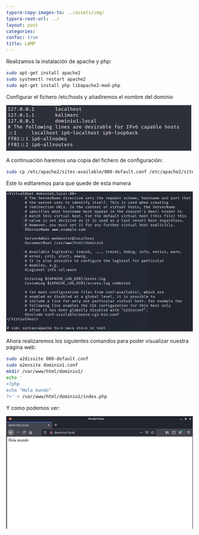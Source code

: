 ```yaml
---
typora-copy-images-to: ../assets/img/
typora-root-url: ../
layout: post
categories: 
conToc: true
title: LAMP
---
```


Realizamos la instalación de apache y php:

```bash
sudo apt-get install apache2
sudo systemctl restart apache2
sudo apt-get install php libapache2-mod-php
```

Configurar el fichero /etc/hosts y añadiremos el nombre del dominio

![image-20211123171012792](/assets/img/image-20211123171012792.png)



A continuación haremos una copia del fichero de configuración: 

```bash
sudo cp /etc/apache2/sites-available/000-default.conf /etc/apache2/sites-available/dominio.conf

```

Este lo editaremos para que quede de esta manera

![image-20211123171640172](/assets/img/image-20211123171640172.png)



Ahora realizaremos los siguientes comandos para poder visualizar nuestra página web: 

```bash
sudo a2dissite 000-default.conf 
sudo a2ensite dominio1.conf
mkdir /var/www/html/dominio1/
echo '
<?php
echo "Hola mundo"
?>' > /var/www/html/dominio1/index.php
```

Y como podemos ver: 

![image-20211123172300182](/assets/img/image-20211123172300182.png)

